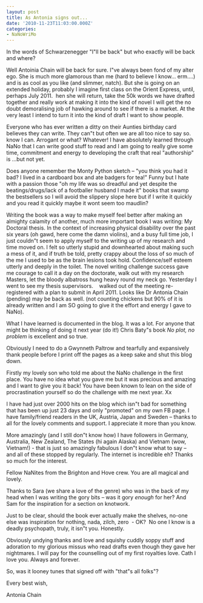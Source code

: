 ```yaml
---
layout: post
title: As Antonia signs out...
date: '2010-11-23T11:03:00.000Z'
categories:
- NaNoWriMo
---
```


In the words of Schwarzenegger "I"ll be back" but who exactly will be back and where?

Well Antoinia Chain will be back for sure. I"ve always been fond of my alter ego. She is much more glamorous than me (hard to believe I know… erm….) and is as cool as you like (and slimmer, natch). But she is going on an extended holiday, probably I imagine first class on the Orient Express, until, perhaps July 2011\.  hen she will return, take the 50k words we have drafted together and really work at making it into the kind of novel I will get the no doubt demoralising job of hawking around to see if there is a market. At the very least I intend to turn it into the kind of draft I want to show people.

Everyone who has ever written a ditty on their Aunties birthday card believes they can write. They can"t but often we are all too nice to say so.   know I can. Arrogant or what? Whatever! I have absolutely learned through NaNo that I can write good stuff to read and I am going to really give some time, commitment and energy to developing the craft that real "authorship" is …but not yet.

Does anyone remember the Monty Python sketch – "you think you had it bad? I lived in a cardboard box and ate badgers for tea!" Funny but I hate with a passion those "oh my life was so dreadful and yet despite the beatings/drugs/lack of a footballer husband I made it" books that swamp the bestsellers so I will avoid the slippery slope here but if I write it quickly and you read it quickly maybe it wont seem too maudlin?

Writing the book was a way to make myself feel better after making an almighty calamity of another, much more important book I was writing: My Doctoral thesis. In the context of increasing physical disability over the past six years (oh gawd, here come the damn violins), and a busy full time job, I just couldn"t seem to apply myself to the writing up of my research and time moved on. I felt so utterly stupid and downhearted about making such a mess of it, and if truth be told, pretty crappy about the loss of so much of the me I used to be as the brain lesions took hold. Confidence/self esteem utterly and deeply in the toilet. The novel writing challenge success gave me courage to call it a day on the doctorate, walk out with my research Masters, let the bloody albatross hung heavy round my neck go. Yesterday I went to see my thesis supervisors.    walked out of the meeting re-registered with a plan to submit in April 2011. Looks like Dr Antonia Chain (pending) may be back as well. (not counting chickens but 90% of it is already written and I am SO going to give it the effort and energy I gave to NaNo).

What I have learned is documented in the blog. It was a lot. For anyone that might be thinking of doing it next year (do it!) Chris Baty"s book _No plot, no problem_ is excellent and so true.

Obviously I need to do a Gwynneth Paltrow and tearfully and expansively thank people before I print off the pages as a keep sake and shut this blog down.

Firstly my lovely son who told me about the NaNo challenge in the first place. You have no idea what you gave me but it was precious and amazing and I want to give you it back! You have been known to lean on the side of procrastination yourself so do the challenge with me next year. Xx

I have had just over 2000 hits on the blog which isn"t bad for something that has been up just 23 days and only "promoted" on my own FB page. I have family/friend readers in the UK, Austria, Japan and Sweden – thanks to all for the lovely comments and support. I appreciate it more than you know.

More amazingly (and I still don"t know how) I have followers in Germany, Australia, New Zealand, The States (hi again Alaska) and Vietnam (wow, Vietnam!) - that is just so amazingly fabulous I don"t know what to say – and all of these stopped by regularly. The internet is incredible eh? Thanks so much for the interest.

Fellow NaNites from the Brighton and Hove crew. You are all magical and lovely.

Thanks to Sara (we share a love of the genre) who was in the back of my head when I was writing the gory bits – was it gory _enough_ for her? And Sam for the inspiration for a section on knotwork.

Just to be clear, should the book ever actually make the shelves, no-one else was inspiration for nothing, nada, zilch, zero  - OK?  No one I know is a deadly psychopath, truly, it isn"t you. Honestly.

Obviously undying thanks and love and squishy cuddly soppy stuff and adoration to my glorious missus who read drafts even though they gave her nightmares. I will pay for the counselling out of my first royalties love. Cath I love you. Always and forever.  

So, was it looney tunes that signed off with "that"s all folks"?

Every best wish,

Antonia Chain
